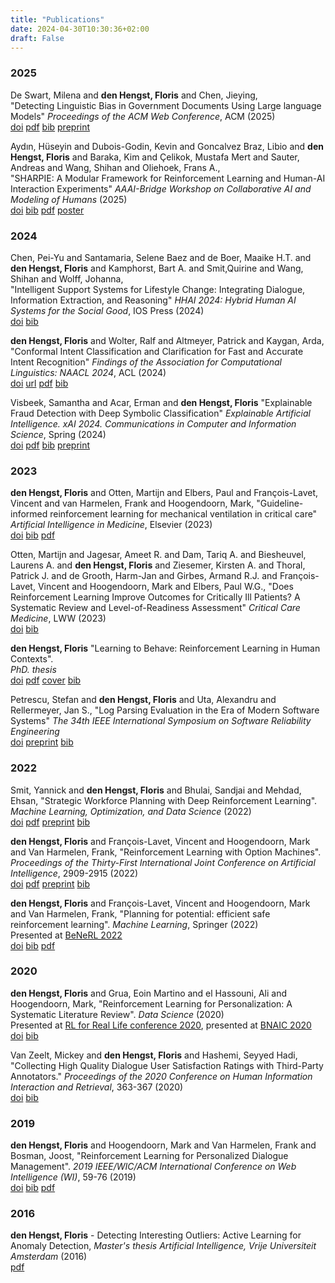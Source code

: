 ```yaml
---
title: "Publications"
date: 2024-04-30T10:30:36+02:00
draft: False
---
```

### 2025
De Swart, Milena and __den Hengst, Floris__ and Chen, Jieying,  
"Detecting Linguistic Bias in Government Documents Using Large language Models"
*Proceedings of the ACM Web Conference*, ACM (2025)  
[doi](https://doi.org/10.1145/3696410.3714526) [pdf](https://dl.acm.org/doi/pdf/10.1145/3696410.3714526) [bib](/publications/webconf25.bib) [preprint](https://arxiv.org/abs/2502.13548) 

Aydın, Hüseyin and Dubois-Godin, Kevin and Goncalvez Braz, Libio and __den Hengst, Floris__ and Baraka, Kim and Çelikok, Mustafa Mert and Sauter, Andreas and Wang, Shihan and Oliehoek, Frans A.,  
"SHARPIE: A Modular Framework for Reinforcement Learning and Human-AI Interaction Experiments"
*AAAI-Bridge Workshop on Collaborative AI and Modeling of Humans* (2025)  
[doi](https://doi.org/10.48550/arXiv.2501.19245) [bib](/publications/caihu25.bib) [pdf](https://arxiv.org/pdf/2501.19245) [poster](/publications/caihu25_poster.pdf)

### 2024
Chen, Pei-Yu and Santamaria, Selene Baez and de Boer, Maaike H.T.  and **den Hengst, Floris** and Kamphorst,  Bart A. and Smit,Quirine and Wang, Shihan and Wolff, Johanna,  
"Intelligent Support Systems for Lifestyle Change: Integrating Dialogue, Information Extraction, and Reasoning"
*HHAI 2024: Hybrid Human AI Systems for the Social Good*, IOS Press (2024)  
[doi](https://doi.org/10.3233/FAIA240223) [bib](/publications/hhai24.bib)

**den Hengst, Floris** and Wolter, Ralf and Altmeyer, Patrick and Kaygan, Arda,
"Conformal Intent Classification and Clarification for Fast and Accurate Intent Recognition"
*Findings of the Association for Computational Linguistics: NAACL 2024*, ACL (2024)  
[doi](https://doi.org/10.18653/v1/2024.findings-naacl.156) [url](https://aclanthology.org/2024.findings-naacl.156) [pdf](https://aclanthology.org/2024.findings-naacl.156.pdf) [bib](/publications/naacl24.bib)

Visbeek, Samantha and Acar, Erman and **den Hengst, Floris**
"Explainable Fraud Detection with Deep Symbolic Classification"
*Explainable Artificial Intelligence. xAI 2024. Communications in Computer and Information Science*, Spring (2024)    
[doi](https://doi.org/10.1007/978-3-031-63800-8_18) [pdf](https://link.springer.com/content/pdf/10.1007/978-3-031-63800-8.pdf) [bib](/publications/xai24.bib) [preprint](https://arxiv.org/pdf/2312.00586)

### 2023
**den Hengst, Floris** and Otten, Martijn and Elbers, Paul and François-Lavet, Vincent and van
Harmelen, Frank and Hoogendoorn, Mark,
"Guideline-informed reinforcement learning for mechanical ventilation in critical care"
*Artificial Intelligence in Medicine*, Elsevier (2023)  
[doi](https://doi.org/10.1016/j.artmed.2023.102742) [bib](/publications/aime23.bib)
[pdf](https://www.sciencedirect.com/science/article/pii/S0933365723002567/pdfft?md5=fcce32911bca701fa3b48382e4c2b4a7&pid=1-s2.0-S0933365723002567-main.pdf)

Otten, Martijn and Jagesar, Ameet R. and Dam, Tariq A. and Biesheuvel, Laurens A. and **den Hengst, Floris** and Ziesemer, Kirsten A. and Thoral, Patrick J. and de Grooth, Harm-Jan and Girbes, Armand R.J. and François-Lavet, Vincent and Hoogendoorn, Mark and Elbers, Paul W.G.,
"Does Reinforcement Learning Improve Outcomes for Critically Ill Patients? A Systematic Review and Level-of-Readiness Assessment"
*Critical Care Medicine*, LWW (2023)  
[doi](https://doi.org/10.1097/CCM.0000000000006100) [bib](/publications/critcare2023.bib)

**den Hengst, Floris**
"Learning to Behave: Reinforcement Learning in Human Contexts".  
*PhD. thesis*  
[doi](https://doi.org/10.5463/thesis.390) [pdf](/publications/phdthesis-digital.pdf) [cover](/publications/phdthesis-cover.pdf) [bib](/publications/phdthesis.bib) 

Petrescu, Stefan and **den Hengst, Floris** and Uta, Alexandru and Rellermeyer, Jan S.,
"Log Parsing Evaluation in the Era of Modern Software Systems"
*The 34th IEEE International Symposium on Software Reliability Engineering*  
[doi](https://doi.org/10.1109/ISSRE59848.2023.00019) [preprint](https://arxiv.org/abs/2308.09003) [bib](/publications/petrescu2023log.bib)

### 2022
Smit, Yannick and **den Hengst, Floris** and Bhulai, Sandjai and Mehdad, Ehsan,
"Strategic Workforce Planning with Deep Reinforcement Learning".
*Machine Learning, Optimization, and Data Science* (2022)  
[doi](https://doi.org/10.1007/978-3-031-25891-6_9) [pdf](https://link.springer.com/content/pdf/10.1007/978-3-031-25891-6_9.pdf?pdf=inline%20link) [preprint](/publications/Workforce_Planning_with_Deep_Reinforcement_Learning__preprint_.pdf) [bib](/publications/lod22.bib)

**den Hengst, Floris** and François-Lavet, Vincent and Hoogendoorn, Mark and Van Harmelen, Frank,
"Reinforcement Learning with Option Machines".
*Proceedings of the Thirty-First International Joint Conference on Artificial Intelligence*, 2909-2915 (2022)  
[doi](https://doi.org/10.24963/ijcai.2022/403) [pdf](https://www.ijcai.org/proceedings/2022/0403.pdf) [preprint](/publications/ijcai22-option-machines.pdf) [bib](/publications/ijcai22.bib)

**den Hengst, Floris** and François-Lavet, Vincent and Hoogendoorn, Mark and Van Harmelen, Frank,
"Planning for potential: efficient safe reinforcement learning".
*Machine Learning*, Springer (2022)  
Presented at [BeNeRL 2022](https://rlg.liacs.nl/benerl-2022)  
[doi](https://doi.org/10.1007/s10994-022-06143-6) [bib](/publications/mlj22.bib) [pdf](https://link.springer.com/content/pdf/10.1007/s10994-022-06143-6.pdf)

### 2020
**den Hengst, Floris** and Grua, Eoin Martino and el Hassouni, Ali and Hoogendoorn, Mark,
"Reinforcement Learning for Personalization: A Systematic Literature Review".
*Data Science* (2020)  
Presented at [RL for Real Life conference 2020](https://sites.google.com/view/RL4RealLife), presented at [BNAIC 2020](https://bnaic.liacs.leidenuniv.nl/)  
[doi](https://doi.org/10.3233/DS-200028) [bib](/publications/rl4personalization.bib)

Van Zeelt, Mickey and **den Hengst, Floris** and Hashemi, Seyyed Hadi,
"Collecting High Quality Dialogue User Satisfaction Ratings with Third-Party Annotators."
*Proceedings of the 2020 Conference on Human Information Interaction and Retrieval*,
363-367 (2020)  
[doi](https://doi.org/10.1145/3343413.3377998) [bib](/publications/van2020collecting.bib) 

### 2019
**den Hengst, Floris** and Hoogendoorn, Mark and Van Harmelen, Frank and Bosman, Joost,
"Reinforcement Learning for Personalized Dialogue Management". *2019 IEEE/WIC/ACM International
Conference on Web Intelligence (WI)*, 59-76 (2019)  
[doi](https://doi.org/10.1145/3350546.3352501) [bib](/publications/wi19.bib) [pdf](/publications/wi19.pdf) 

### 2016
**den Hengst, Floris** - Detecting Interesting Outliers: Active Learning for Anomaly Detection,
_Master's thesis Artificial Intelligence, Vrije Universiteit Amsterdam_ (2016)   
[pdf](publications/masterthesis_floris_den_hengst.pdf) 
